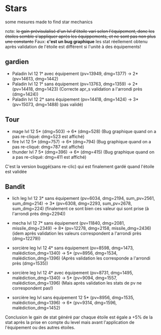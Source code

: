 # Stars

some mesures made to find star mechanics

note: ~~le gain prévisulalisé d'un lvl d'étoile vari selon l'équipement, donc les étoiles semble s'appliquer après les équippements, et ne sont pas non plus une constante~~
Faux: **c'est un bug graphique** les stat réellement obtenu après validation de l'étoile est différent si l'unité à des équipements!

## gardien

- Paladin lvl 12 1* avec équipement (pv=13949, dmg=1377) -> 2* (pv=14613, dmg=1442) 
- Paladin lvl 12 1* sans équipement (pv=13763, dmg=1359) -> 2* (pv=14418, dmg=1423) (Correcte apr_s validation a l'arrondi près (dmg=1424))
- Paladin lvl 12 2* sans équipement (pv=14418, dmg=1424) -> 3* (pv=15073, dmg=1488) (pas validé)

## Tour

- mage lvl 12 5* (dmg=503) -> 6* (dmg=528) (Bug graphique quand on a pas re-cliqué: dmg=523 est affiché)
- fire lvl 12 5* (dmg=757) -> 6* (dmg=794) (Bug graphique quand on a pas re-cliqué: dmg=787 est affiché)
- thunder lvl 7 5* (dmg=396) -> 6* (dmg=415) (Bug graphique quand on a pas re-cliqué: dmg=411 est affiché)

C'est la version buggé(sans re-clic) qui est finalement gardé quand l'étoile est validée

## Bandit

- lich leg lvl 12 3* sans équipement (pv=6034, dmg=2194, sum_pv=2561, sum_dmg=214) -> 3* (pv=6308, dmg=2293, sum_pv=2678, sum_dmg=224) (finalement ce sont bien ces valeur qui sont prise (à l'arrondi près dmg=2294))

- mecha lvl 12 7* sans équipement (pv=11840, dmg=2081, missile_dmg=2349) -> 8* (pv=12278, dmg=2158, missile_dmg=2436) (idem après validation les valeurs correspondent a l'arrondi près (dmg=12279))

- sorcière leg lvl 12 4* sans équipement (pv=8598, dmg=1473, malédiction_dmg=1340) -> 5* (pv=8956, dmg=1534, malédiction_dmg=1396) (Après validation les corresponde a l'arrondi près (dmg=1535))
 - sorcière leg lvl 12 4* avec équipement (pv=8731, dmg=1495, malédiction_dmg=1340) -> 5* (pv=9094, dmg=1557, malédiction_dmg=1396) (Mais après validation les stats de pv ne correspondent pas!)
 - sorcière leg lvl sans équipement 12 5* (pv=8956, dmg=1535, malédiction_dmg=1396) -> 6* (pv=9314, dmg=1596, malédiction_dmg=1452)


Conclusion le gain de stat généré par chaque étoile est égale a +5% de la stat après la prise en compte du level mais avant l'application de l'équipement ou des autres étoiles.
